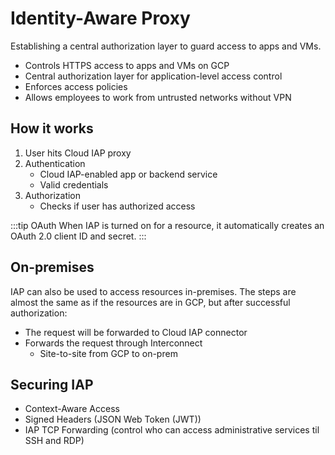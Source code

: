 # Identity-Aware Proxy

Establishing a central authorization layer to guard access to apps and VMs.

- Controls HTTPS access to apps and VMs on GCP
- Central authorization layer for application-level access control
- Enforces access policies
- Allows employees to work from untrusted networks without VPN

## How it works

1. User hits Cloud IAP proxy
2. Authentication
   - Cloud IAP-enabled app or backend service
   - Valid credentials
3. Authorization
   - Checks if user has authorized access

:::tip OAuth
When IAP is turned on for a resource, it automatically creates an OAuth 2.0 client ID and secret.
:::

## On-premises

IAP can also be used to access resources in-premises. The steps are almost the same as if the resources are in GCP, but after successful authorization:

- The request will be forwarded to Cloud IAP connector
- Forwards the request through Interconnect
  - Site-to-site from GCP to on-prem

## Securing IAP

- Context-Aware Access
- Signed Headers (JSON Web Token (JWT))
- IAP TCP Forwarding (control who can access administrative services til SSH and RDP)
